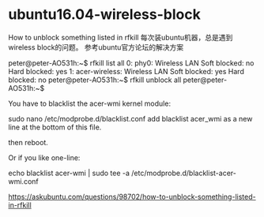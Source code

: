 # ubuntu16.04-wireless-block
How to unblock something listed in rfkill
每次装ubuntu机器，总是遇到wireless block的问题。
参考ubuntu官方论坛的解决方案

peter@peter-AO531h:~$ rfkill list all
0: phy0: Wireless LAN
    Soft blocked: no
    Hard blocked: yes
1: acer-wireless: Wireless LAN
    Soft blocked: yes
    Hard blocked: no
peter@peter-AO531h:~$ rfkill unblock all
peter@peter-AO531h:~$ 

You have to blacklist the acer-wmi kernel module:

sudo nano /etc/modprobe.d/blacklist.conf
add blacklist acer_wmi as a new line at the bottom of this file.

then reboot.

Or if you like one-line:

echo blacklist acer-wmi | sudo tee -a /etc/modprobe.d/blacklist-acer-wmi.conf

https://askubuntu.com/questions/98702/how-to-unblock-something-listed-in-rfkill
